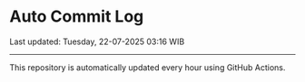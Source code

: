 # Auto Commit Log

Last updated: Tuesday, 22-07-2025 03:16 WIB

---

This repository is automatically updated every hour using GitHub Actions.
